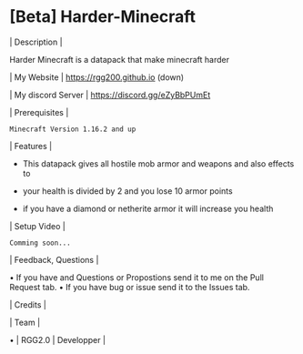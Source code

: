 # [Beta] Harder-Minecraft

| Description |

   Harder Minecraft is a datapack that make minecraft harder

| My Website | https://rgg200.github.io (down)

| My discord Server | https://discord.gg/eZyBbPUmEt

| Prerequisites |

    Minecraft Version 1.16.2 and up

| Features |

 - This datapack gives all hostile mob armor and weapons and also effects to

 - your health is divided by 2 and you lose 10 armor points
 
 - if you have a diamond or netherite armor it will increase you health  

| Setup Video |

    Comming soon...

| Feedback, Questions |

 • If you have and Questions or Propostions send it to me on the Pull Request tab. 
 • If you have bug or issue send it to the Issues tab.

| Credits |

| Team |

• | RGG2.0 | Developper |
